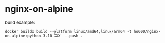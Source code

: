 # nginx-on-alpine

build example:

    docker buildx build --platform linux/amd64,linux/arm64 -t ho600/nginx-on-alpine:python-3.10-XXX  --push .